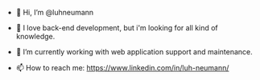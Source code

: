 - 👋 Hi, I’m @luhneumann
- 👀 I love back-end development, but i'm looking for all kind of knowledge.
- 🌱 I’m currently working with web application support and maintenance.  

- 📫 How to reach me: https://www.linkedin.com/in/luh-neumann/
